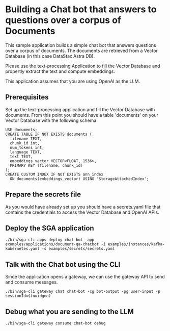 # Building a Chat bot that answers to questions over a corpus of Documents 

This sample application builds a simple chat bot that answers questions over a corpus of documents.
The documents are retrieved from a Vector Database (in this case DataStax Astra DB).

Please use the text-processing Application to fill the Vector Database and propertly extract the text and
compute embeddings.

This application assumes that you are using OpenAI as the LLM.

## Prerequisites

Set up the text-processing application and fill the Vector Database with documents.
From this point you should have a table 'documents' on your Vector Database with the following schema:

```
USE documents;
CREATE TABLE IF NOT EXISTS documents (  
  filename TEXT,
  chunk_id int,
  num_tokens int,
  language TEXT,  
  text TEXT,
  embeddings_vector VECTOR<FLOAT, 1536>,
  PRIMARY KEY (filename, chunk_id)
);
CREATE CUSTOM INDEX IF NOT EXISTS ann_index 
  ON documents(embeddings_vector) USING 'StorageAttachedIndex';
```

## Prepare the secrets file

As you would have already set up you should have a secrets.yaml file that contains the credentials to access the Vector Database
and OpenAI APIs.


## Deploy the SGA application

```
./bin/sga-cli apps deploy chat-bot -app examples/applications/document-qa-chatbot -i examples/instances/kafka-kubernetes.yaml -s examples/secrets/secrets.yaml
```

## Talk with the Chat bot using the CLI
Since the application opens a gateway, we can use the gateway API to send and consume messages.

```
./bin/sga-cli gateway chat chat-bot -cg bot-output -pg user-input -p sessionId=$(uuidgen)
```



## Debug what you are sending to the LLM

```
./bin/sga-cli gateway consume chat-bot debug
```


